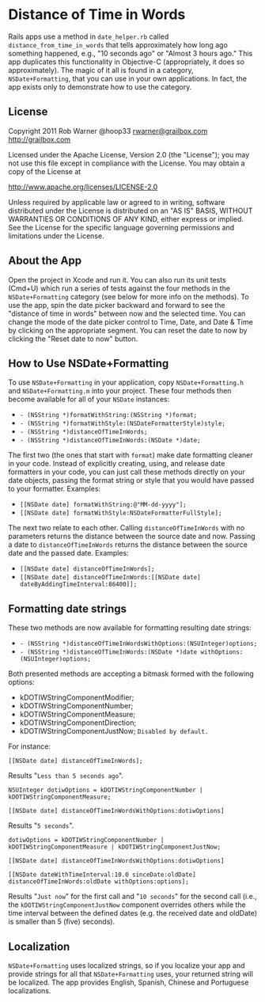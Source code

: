 Distance of Time in Words
=========================
Rails apps use a method in `date_helper.rb` called `distance_from_time_in_words` that tells approximately how long ago something happened, e.g., "10 seconds ago" or "Almost 3 hours ago." This app duplicates this functionality in Objective-C (appropriately, it does so approximately). The magic of it all is found in a category, `NSDate+Formatting`, that you can use in your own applications. In fact, the app exists only to demonstrate how to use the category.

License
-------
Copyright 2011 Rob Warner
@hoop33
rwarner@grailbox.com
http://grailbox.com

Licensed under the Apache License, Version 2.0 (the "License");
you may not use this file except in compliance with the License.
You may obtain a copy of the License at

  http://www.apache.org/licenses/LICENSE-2.0

Unless required by applicable law or agreed to in writing, software
distributed under the License is distributed on an "AS IS" BASIS,
WITHOUT WARRANTIES OR CONDITIONS OF ANY KIND, either express or implied.
See the License for the specific language governing permissions and
limitations under the License.

About the App
-------------
Open the project in Xcode and run it. You can also run its unit tests (Cmd+U) which run a series of tests against the four methods in the `NSDate+Formatting` category (see below for more info on the methods). To use the app, spin the date picker backward and forward to see the "distance of time in words" between now and the selected time. You can change the mode of the date picker control to Time, Date, and Date & Time by clicking on the appropriate segment. You can reset the date to now by clicking the "Reset date to now" button.

How to Use NSDate+Formatting
----------------------------
To use `NSDate+Formatting` in your application, copy `NSDate+Formatting.h` and `NSDate+Formatting.m` into your project. These four methods then become available for all of your `NSDate` instances:

* `- (NSString *)formatWithString:(NSString *)format;`
* `- (NSString *)formatWithStyle:(NSDateFormatterStyle)style;`
* `- (NSString *)distanceOfTimeInWords;`
* `- (NSString *)distanceOfTimeInWords:(NSDate *)date;`

The first two (the ones that start with `format`) make date formatting cleaner in your code. Instead of explicitly creating, using, and release date formatters in your code, you can just call these methods directly on your date objects, passing the format string or style that you would have passed to your formatter. Examples:

* `[[NSDate date] formatWithString:@"MM-dd-yyyy"];`
* `[[NSDate date] formatWithStyle:NSDateFormatterFullStyle];`

The next two relate to each other. Calling `distanceOfTimeInWords` with no parameters returns the distance between the source date and now. Passing a date to `distanceOfTimeInWords` returns the distance between the source date and the passed date. Examples:

* `[[NSDate date] distanceOfTimeInWords];`
* `[[NSDate date] distanceOfTimeInWords:[[NSDate date] dateByAddingTimeInterval:86400]];`

Formatting date strings
----------------------------
These two methods are now available for formatting resulting date strings:

* `- (NSString *)distanceOfTimeInWordsWithOptions:(NSUInteger)options;`
* `- (NSString *)distanceOfTimeInWords:(NSDate *)date withOptions:(NSUInteger)options;`

Both presented methods are accepting a bitmask formed with the following options:

- kDOTIWStringComponentModifier;
- kDOTIWStringComponentNumber;
- kDOTIWStringComponentMeasure;
- kDOTIWStringComponentDirection;
- kDOTIWStringComponentJustNow; `Disabled by default.`

For instance:

	[[NSDate date] distanceOfTimeInWords]; 
	
Results "`Less than 5 seconds ago`".
	
	NSUInteger dotiwOptions = kDOTIWStringComponentNumber | kDOTIWStringComponentMeasure;
	
	[[NSDate date] distanceOfTimeInWordsWithOptions:dotiwOptions]
	
Results "`5 seconds`".
	
	dotiwOptions = kDOTIWStringComponentNumber | kDOTIWStringComponentMeasure | kDOTIWStringComponentJustNow;
	
	[[NSDate date] distanceOfTimeInWordsWithOptions:dotiwOptions]
	
    [[NSDate dateWithTimeInterval:10.0 sinceDate:oldDate] distanceOfTimeInWords:oldDate withOptions:options];
    
Results "`Just now`" for the first call and "`10 seconds`" for the second call (i.e., the `kDOTIWStringComponentJustNow` component overrides others while the time interval between the defined dates (e.g. the received date and oldDate) is smaller than 5 (five) seconds).

Localization
------------
`NSDate+Formatting` uses localized strings, so if you localize your app and provide strings for all that `NSDate+Formatting` uses, your returned string will be localized. The app provides English, Spanish, Chinese and Portuguese localizations.
